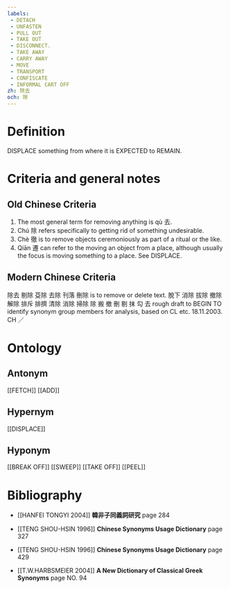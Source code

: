 ```yaml
---
labels: 
 - DETACH
 - UNFASTEN
 - PULL OUT
 - TAKE OUT
 - DISCONNECT.
 - TAKE AWAY
 - CARRY AWAY
 - MOVE
 - TRANSPORT
 - CONFISCATE
 - INFORMAL CART OFF
zh: 除去 
och: 除
---
```


# Definition
DISPLACE something from where it is EXPECTED to REMAIN.
# Criteria and general notes
## Old Chinese Criteria
1. The most general term for removing anything is qù 去.
2. Chú 除 refers specifically to getting rid of something undesirable.
3. Chè 徹 is to remove objects ceremoniously as part of a ritual or the like.
4. Qiān 遷 can refer to the moving an object from a place, although usually the focus is moving something to a place. See DISPLACE.
## Modern Chinese Criteria
除去
剔除
芟除
去除
刊落
刪除 is to remove or delete text.
脫下
消除
拔除
撤除
解除
排斥
排擠
清除
消除
掃除
除
搬
撤
刪
剔
抹
勾
去
rough draft to BEGIN TO identify synonym group members for analysis, based on CL etc. 18.11.2003. CH ／
# Ontology

## Antonym
[[FETCH]]
[[ADD]]
## Hypernym
[[DISPLACE]]
## Hyponym
[[BREAK OFF]]
[[SWEEP]]
[[TAKE OFF]]
[[PEEL]]
# Bibliography
- [[HANFEI TONGYI 2004]]
**韓非子同義詞研究** page 284

- [[TENG SHOU-HSIN 1996]]
**Chinese Synonyms Usage Dictionary** page 327

- [[TENG SHOU-HSIN 1996]]
**Chinese Synonyms Usage Dictionary** page 429

- [[T.W.HARBSMEIER 2004]]
**A New Dictionary of Classical Greek Synonyms** page NO. 94
